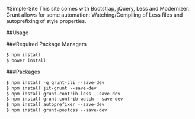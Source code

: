 #Simple-Site
This site comes with Bootstrap, jQuery, Less and Modernizer. Grunt allows for some automation: Watching/Compiling of Less files and autoprefixing of style properties.

##Usage

###Required Package Managers
```lisp
$ npm install
$ bower install
```
###Packages
```lisp
$ npm install -g grunt-cli --save-dev
$ npm install jit-grunt --save-dev
$ npm install grunt-contrib-less --save-dev
$ npm install grunt-contrib-watch --save-dev
$ npm install autoprefixer --save-dev
$ npm install grunt-postcss --save-dev
```
